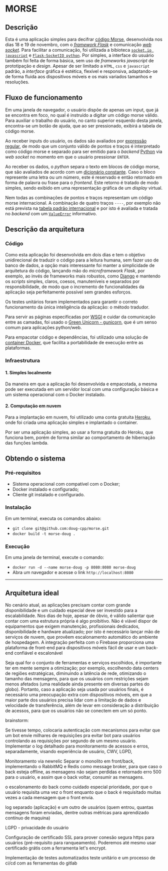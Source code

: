 # MORSE

## Descrição

Esta é uma aplicação simples para decifrar [código Morse](https://ethw.org/Morse_Code), desenvolvida  nos dias 18 e 19 de novembro, com o [*framework Flask*](https://flask.palletsprojects.com/) e comunicação [*web socket*](https://html.spec.whatwg.org/multipage/web-sockets.html). Para facilitar a comunicação, foi utilizada a bibioteca [`socket.io javascript`](https://github.com/socketio/socket.io) e [`Flask-SocketIO python`](https://flask-socketio.readthedocs.io/en/latest/). Por simples, a interface do usuário também foi feita de forma básica, sem uso de *frameworks javascript* de prototipação e *design*. Apesar de ser limitado a `HTML`, `css` e `javascript` padrão, a *interface* gráfica é estética, flexível e responsiva, adaptando-se de forma fluida aos dispositivos móveis e os mais variados tamanhos e resoluções.

## Fluxo de funcionamento

Em uma janela de navegador, o usuário dispõe de apenas um input, que já se encontra em foco, no qual é instruído a digitar um código morse válido. Para auxiliar o trabalho do usuário, no canto superior esquerdo desta janela, encontra-se um botão de ajuda, que ao ser pressionado, exibirá a tabela de código morse.

Ao receber inputs do usuário, os dados são avaliados por [expressão regular](https://developer.mozilla.org/en-US/docs/Web/JavaScript/Guide/Regular_Expressions), de modo que um conjunto válido de pontos e traços é interpretado como código morse e separado para ser emitido para o *backend* [Python](https://www.python.org/) via *web socket* no momento em que o usuário pressionar `ENTER`.

Ao receber os dados, o *python* separa o texto em blocos de código morse, que são avaliados de acordo com um [dicionário constante](https://docs.python.org/3/tutorial/datastructures.html#dictionaries). Caso o bloco represente uma letra ou um número, este é reservado e então retornado em forma de palavra ou frase para o *frontend*. Este retorno é tratado de modo simples, sendo exibido em uma representação gráfica de um *display* virtual.

Nem todas as combinações de pontos e traços representam um código morse internacional. A combinação de quatro traços `----`, por exemplo não está prevista na [tabela padrão internacional](https://ethw.org/Morse_Code) e por isto é avaliada e tratada no *backend* com um [`ValueError`](https://docs.python.org/3/tutorial/errors.html#raising-exceptions) informativo.

## Descrição da arquitetura

### Código

Como esta aplicação foi desenvolvida em dois dias e tem o objetivo unidirecional de traduzir o código para a leitura humana, sem fazer uso de banco de dados, a opção mais interessante foi manter a simplicidade de arquitetura do código, lançando mão do *microframework Flask*, por exemplo, ao invés de frameworks mais robustos, como [Django](https://www.djangoproject.com/) e mantendo os *scripts* simples, claros, coesos, manuteníveis e separados por responsibilidade, de modo que o incremento de funcionalidades da aplicação seja perfeitamente possível sem grandes esforços.

Os testes unitários foram implementados para garantir o correto funcionamento da única inteligência da aplicação: o método tradudor.

Para servir as páginas especificadas por [WSGI](https://en.wikipedia.org/wiki/Web_Server_Gateway_Interface) e cuidar da comunicação entre as camadas, foi usado o [Green Unicorn - gunicorn](https://gunicorn.org/), que é um senso comum para aplicações python/web.

Para empacotar código e dependências, foi utilizado uma solução de [container Docker](https://www.docker.com/), que facilita a portabilidade de execução entre as plataformas.

### Infraestrutura

#### 1. Simples localmente

Da maneira em que a aplicação foi desenvolvida e empacotada, a mesma pode ser executada em um servidor local com uma configuração básica e um sistema operacional com o Docker instalado.

#### 2. Computação em nuvem

Para a implantação em nuvem, foi utilizado uma conta gratuita [Heroku](https://id.heroku.com), onde foi criada uma aplicação simples e implantado o container.

Por ser uma aplicação simples, ao usar a forma gratuita do Heroku, que funciona bem, porém de forma similar ao comportamento de hibernação das funções lambda.

## Obtendo o sistema

### Pré-requisitos

- Sistema operacional com compatível com o Docker;
- Docker instalado e configurado;
- Cliente git instalado e configurado.

### Instalação

Em um terminal, executa os comandos abaixo:

- `git clone git@github.com:doug-cpp/morse.git`
- `docker build -t morse-doug .`

### Execução

Em uma janela de terminal, execute o comando:

- `docker run -d --name morse-doug -p 8080:8080 morse-doug`
- Abra um navegador e acesse o link `http://localhost:8080`

---

## Arquitetura ideal

No cenário atual, as aplicações precisam contar com grande disponibilidade e um cuidado especial deve ser investido para a escalabilidade. Nos dias de hoje, apesar de óbvio, é válido salientar que contar com uma estrutura própria é algo proibitivo. Não é viável dispor de equipamentos que exigem manutenção, profissionais dedicados, disponibilidade e hardware atualizado; por isto é necessário lançar mão de serviços de nuvem, que provêem escalonamento automático do ambiente de hospedagem. A integração perfeita com o Firebase proporciona uma plataforma de front-end para dispositivos móveis fácil de usar e um back-end confiável e escalonável

Seja qual for o conjunto de ferramentas e serviços escolhidos, é importante ter em mente sempre a otimização; por exemplo, escolhendo data centers de regiões estratégicas, diminuindo a latência de rede, otimizando o tamanho das mensagens, para que os usuários com restrições sejam menos afetados (uma realidade ainda presente em diversas partes do globo). Portanto, caso a aplicação seja usada por usuários finais, é necessário uma preocupação extra com dispositivos móveis, em que a maior parte dos usuários precisa lidar com a limitação de dados e velocidade de transferência, além de levar em consideração a distribuição de acessos, para que os usuários não se conectem em um só ponto.

brainstorm:

Se tivesse tempo, colocaria autenticação com mecanismos para evitar que um bot envie milhares de requisições pra evitar bot para usuários
controlando as requisições por segundo de um mesmo usuário.
Implementar o log detalhado para monitoramento de acessos e erros, separadamente, visando experiência de usuário,
CWV, LGPD,

Monitoramento via newrelic
Separar o monolito em front/back, implementando o RabbitMQ e Redis como message broker, para que caso o back esteja offline, as mensagens não sejam perdidas e retornado erro 500 para o usuário, e assim que o back voltar, consumir as mensagens.

o escalonamento do back como cuidado especial prioridade, por que o usuário requisita uma vez o front enquanto que o back é requisitado muitas vezes a cada mensagem que o front envia.

log separado (aplicação) e um outro de usuários (quem entrou, quantas mensagens foram enviadas, dentre outras métricas para aprendizado contínuo de maquina)

LGPD - privacidade do usuário

Configuração de certificado SSL para prover conesão segura https para usuários (pré-requisito para ranqueamento). Poderemos até mesmo usar certificado grátis com a ferramenta let's encrypt.

Implementação de testes automatizados teste unitário e um processo de ci/cd com as ferramentas do gitlab
